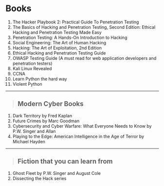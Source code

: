 # Books

1. The Hacker Playbook 2: Practical Guide To Penetration Testing
2. The Basics of Hacking and Penetration Testing, Second Edition: Ethical Hacking and Penetration Testing Made Easy
3. Penetration Testing: A Hands-On Introduction to Hacking
4. Social Engineering: The Art of Human Hacking
5. Hacking: The Art of Exploitation, 2nd Edition
6. Ethical Hacking and Penetration Testing Guide
7. OWASP Testing Guide (A must read for web application developers and penetration testers)
8. Kali Linux Revealed
9. CCNA 
10. Learn Python the hard way
11. Violent Python

---

> ## **Modern Cyber Books**

1. Dark Territory by Fred Kaplan
2. Future Crimes by Marc Goodman
3. Cybersecurity and Cyber Warfare: What Everyone Needs to Know by P.W. Singer and Allan 
4. Playing to the Edge: American Intelligence in the Age of Terror by Michael Hayden

---

> ## **Fiction that you can learn from**

1. Ghost Fleet by P.W. Singer and August Cole
2. Dissecting the Hack series